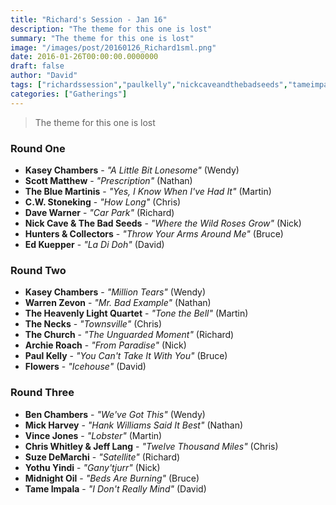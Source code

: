 ```yaml
---
title: "Richard's Session - Jan 16"
description: "The theme for this one is lost"
summary: "The theme for this one is lost"
image: "/images/post/20160126_Richard1sml.png"
date: 2016-01-26T00:00:00.0000000
draft: false
author: "David"
tags: ["richardssession","paulkelly","nickcaveandthebadseeds","tameimpala","archieroach","thechurch","warrenzevon","benchambers","kaseychambers","davewarner","midnightoil","flowers","thenecks","edkuepper","mickharvey","vincejones","yothuyindi","cwstoneking","scottmatthew","suzedemarchi","thebluemartinis","huntersandcollectors","theheavenlylightquartet","chriswhitleyandjefflang"]
categories: ["Gatherings"]
---
```

> The theme for this one is lost
### Round One
- **Kasey Chambers** - _"A Little Bit Lonesome"_ (Wendy)
- **Scott Matthew** - _"Prescription"_ (Nathan)
- **The Blue Martinis** - _"Yes, I Know When I've Had It"_ (Martin)
- **C.W. Stoneking** - _"How Long"_ (Chris)
- **Dave Warner** - _"Car Park"_ (Richard)
- **Nick Cave & The Bad Seeds** - _"Where the Wild Roses Grow"_ (Nick)
- **Hunters & Collectors** - _"Throw Your Arms Around Me"_ (Bruce)
- **Ed Kuepper** - _"La Di Doh"_ (David)
### Round Two
- **Kasey Chambers** - _"Million Tears"_ (Wendy)
- **Warren Zevon** - _"Mr. Bad Example"_ (Nathan)
- **The Heavenly Light Quartet** - _"Tone the Bell"_ (Martin)
- **The Necks** - _"Townsville"_ (Chris)
- **The Church** - _"The Unguarded Moment"_ (Richard)
- **Archie Roach** - _"From Paradise"_ (Nick)
- **Paul Kelly** - _"You Can't Take It With You"_ (Bruce)
- **Flowers** - _"Icehouse"_ (David)
### Round Three
- **Ben Chambers** - _"We've Got This"_ (Wendy)
- **Mick Harvey** - _"Hank Williams Said It Best"_ (Nathan)
- **Vince Jones** - _"Lobster"_ (Martin)
- **Chris Whitley & Jeff Lang** - _"Twelve Thousand Miles"_ (Chris)
- **Suze DeMarchi** - _"Satellite"_ (Richard)
- **Yothu Yindi** - _"Gany'tjurr"_ (Nick)
- **Midnight Oil** - _"Beds Are Burning"_ (Bruce)
- **Tame Impala** - _"I Don't Really Mind"_ (David)

